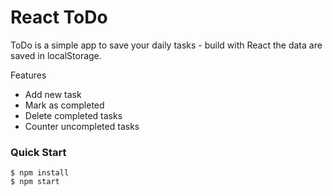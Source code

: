 # React ToDo

ToDo is a simple app to save your daily tasks - build with React the data are saved in localStorage.

Features

- Add new task
- Mark as completed
- Delete completed tasks
- Counter uncompleted tasks

### Quick Start

```
$ npm install
$ npm start
```

